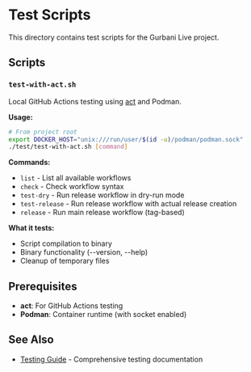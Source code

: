 # Test Scripts

This directory contains test scripts for the Gurbani Live project.

## Scripts

### `test-with-act.sh`
Local GitHub Actions testing using [act](https://github.com/nektos/act) and Podman.

**Usage:**
```bash
# From project root
export DOCKER_HOST="unix:///run/user/$(id -u)/podman/podman.sock"
./test/test-with-act.sh [command]
```

**Commands:**
- `list` - List all available workflows
- `check` - Check workflow syntax
- `test-dry` - Run release workflow in dry-run mode
- `test-release` - Run release workflow with actual release creation
- `release` - Run main release workflow (tag-based)

**What it tests:**
- Script compilation to binary
- Binary functionality (--version, --help)
- Cleanup of temporary files

## Prerequisites

- **act**: For GitHub Actions testing
- **Podman**: Container runtime (with socket enabled)

## See Also

- [Testing Guide](../docs/TESTING.md) - Comprehensive testing documentation
